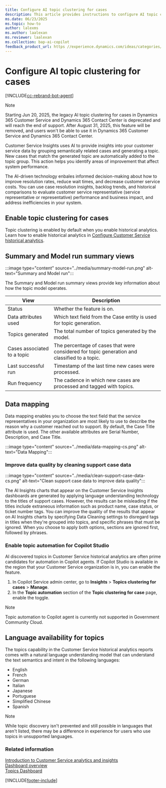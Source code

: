 ```yaml
---
title: Configure AI topic clustering for cases
description: This article provides instructions to configure AI topic clustering for cases in the Customer Service Hub and Copilot Service workspace.
ms.date: 06/23/2025
ms.topic: how-to
author: lalexms
ms.author: laalexan
ms.reviewer: laalexan
ms.collection: bap-ai-copilot
feedback_product_url: https //experience.dynamics.com/ideas/categories/list/?category=a7f4a807-de3b-eb11-a813-000d3a579c38&forum=b68e50a6-88d9-e811-a96b-000d3a1be7ad
---
```


# Configure AI topic clustering for cases

[!INCLUDE[cc-rebrand-bot-agent](../../includes/cc-rebrand-bot-agent.md)]

> [!NOTE]
> Starting Jun 20, 2025, the legacy AI topic clustering for cases in Dynamics 365 Customer Service and Dynamics 365 Contact Center is deprecated and will reach the end of support. After August 31, 2025, this feature will be removed, and users won't be able to use it in Dynamics 365 Customer Service and Dynamics 365 Contact Center.

Customer Service Insights uses AI to provide insights into your customer service data by grouping semantically related cases and generating a topic. New cases that match the generated topic are automatically added to the topic group. This action helps you identify areas of improvement that affect system performance.

The AI-driven technology enbales informed decision-making about how to improve resolution rates, reduce wait times, and decrease customer service costs. You can use case resolution insights, backlog trends, and historical comparisons to evaluate customer service representative (service representative or representative) performance and business impact, and address inefficiencies in your system.

## Enable topic clustering for cases

Topic clustering is enabled by default when you enable historical analytics. Learn how to enable historical analytics in [Configure Customer Service historical analytics](configure-cs-historical-analytics-csh.md).

## Summary and Model run summary views

:::image type="content" source="../media/summary-model-run.png" alt-text="Summary and Model run":::

The Summary and Model run summary views provide key information about how the topic model operates.

| View | Description |
|--------|-------------|
| Status | Whether the feature is on.|
| Data attributes used | Which text field from the Case entity is used for topic generation. |
| Topics generated | The total number of topics generated by the model. |
| Cases associated to a topic | The percentage of cases that were considered for topic generation and classified to a topic.|
| Last successful run | Timestamp of the last time new cases were processed. |
| Run frequency | The cadence in which new cases are processed and tagged with topics. |

## Data mapping

  Data mapping enables you to choose the text field that the service representatives in your organization are most likely to use to describe the reason why a customer reached out to support. By default, the Case Title attribute is used. The other available attributes are Serial Number, Description, and Case Title.

:::image type="content" source="../media/data-mapping-cs.png" alt-text="Data Mapping":::

### Improve data quality by cleaning support case data

:::image type="content" source="../media/clean-support-case-data-cs.png" alt-text="Clean support case data to improve data quality":::
  

The AI Insights charts that appear on the Customer Service Insights dashboards are generated by applying language understanding technology to the titles of support cases. However, the results can be misleading if the titles include extraneous information such as product name, case status, or ticket number tags. You can improve the quality of the results that appear on AI Insights charts by specifying Data Cleaning settings to disregard tags in titles when they're grouped into topics, and specific phrases that must be ignored. When you choose to apply both options, sections are ignored first, followed by phrases.

### Enable topic automation for Copilot Studio

AI discovered topics in Customer Service historical analytics are often prime candidates for automation in Copilot agents. If Copilot Studio is available in the region that your Customer Service organization is in, you can enable the feature.

1. In Copilot Service admin center, go to **Insights** > **Topics clustering for cases** > **Manage**.
1. In the **Topic automation** section of the **Topic clustering for case** page, enable the toggle.


> [!NOTE]
> Topic automation to Copilot agent is currently not supported in Government Community Cloud.


## Language availability for topics

The topics capability in the Customer Service historical analytics reports comes with a natural language understanding model that can understand the text semantics and intent in the following languages: 

- English 
- French 
- German 
- Italian 
- Japanese 
- Portuguese 
- Simplified Chinese 
- Spanish 

> [!NOTE]
> While topic discovery isn't prevented and still possible in languages that aren't listed, there may be a difference in experience for users who use topics in unsupported languages.


### Related information

[Introduction to Customer Service analytics and insights](../implement/introduction-customer-service-analytics.md)  
[Dashboard overview](../use/customer-service-analytics-insights-csh.md)  
[Topics Dashboard](../use/case-topics-dashboard-cs.md)  


[!INCLUDE[footer-include](../../includes/footer-banner.md)]
